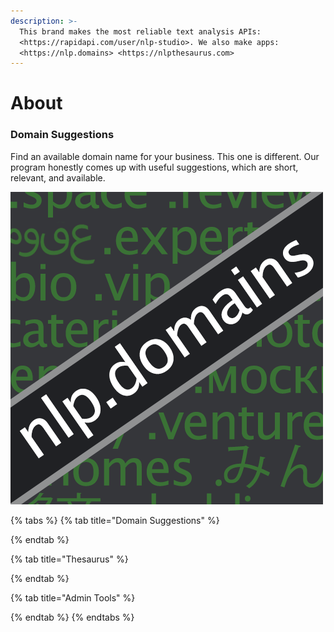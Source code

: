 ```yaml
---
description: >-
  This brand makes the most reliable text analysis APIs:
  <https://rapidapi.com/user/nlp-studio>. We also make apps:
  <https://nlp.domains> <https://nlpthesaurus.com>
---
```


# About

### Domain Suggestions

Find an available domain name for your business. This one is different. Our program honestly comes up with useful suggestions, which are short, relevant, and available.

![](.gitbook/assets/rapi-nlpdomains.png)

{% tabs %}
{% tab title="Domain Suggestions" %}

{% endtab %}

{% tab title="Thesaurus" %}

{% endtab %}

{% tab title="Admin Tools" %}

{% endtab %}
{% endtabs %}



